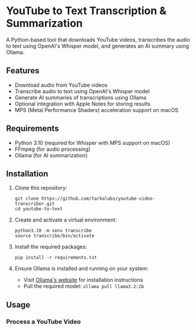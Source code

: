 # YouTube to Text Transcription & Summarization

A Python-based tool that downloads YouTube videos, transcribes the audio to text using OpenAI's Whisper model, and generates an AI summary using Ollama.

## Features

- Download audio from YouTube videos
- Transcribe audio to text using OpenAI's Whisper model
- Generate AI summaries of transcriptions using Ollama
- Optional integration with Apple Notes for storing results
- MPS (Metal Performance Shaders) acceleration support on macOS

## Requirements

- Python 3.10 (required for Whisper with MPS support on macOS)
- FFmpeg (for audio processing)
- Ollama (for AI summarization)

## Installation

1. Clone this repository:
   ```
   git clone https://github.com/tarkalabs/youtube-video-transcriber.git
   cd youtube-to-text
   ```

2. Create and activate a virtual environment:
   ```
   python3.10 -m venv transcribe
   source transcribe/bin/activate
   ```

3. Install the required packages:
   ```
   pip install -r requirements.txt
   ```

4. Ensure Ollama is installed and running on your system:
   - Visit [Ollama's website](https://ollama.ai/) for installation instructions
   - Pull the required model: `ollama pull llama3.2:2b`

## Usage

### Process a YouTube Video 